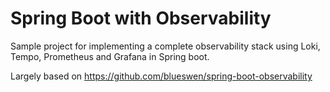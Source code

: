 # Spring Boot with Observability

Sample project for implementing a complete observability stack using Loki, Tempo, Prometheus and Grafana in Spring boot.

Largely based on https://github.com/blueswen/spring-boot-observability